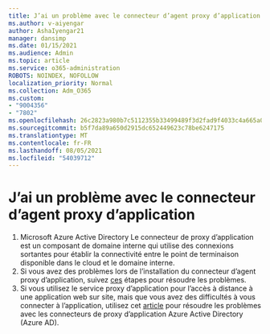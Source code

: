```yaml
---
title: J’ai un problème avec le connecteur d’agent proxy d’application
ms.author: v-aiyengar
author: AshaIyengar21
manager: dansimp
ms.date: 01/15/2021
ms.audience: Admin
ms.topic: article
ms.service: o365-administration
ROBOTS: NOINDEX, NOFOLLOW
localization_priority: Normal
ms.collection: Adm_O365
ms.custom:
- "9004356"
- "7802"
ms.openlocfilehash: 26c2823a980b7c5112355b33499489f3d2fad9f4033c4a665a0e423a80ef85c6
ms.sourcegitcommit: b5f7da89a650d2915dc652449623c78be6247175
ms.translationtype: MT
ms.contentlocale: fr-FR
ms.lasthandoff: 08/05/2021
ms.locfileid: "54039712"
---
```

# <a name="im-having-a-problem-with-the-application-proxy-agent-connector"></a>J’ai un problème avec le connecteur d’agent proxy d’application

1. Microsoft Azure Active Directory Le connecteur de proxy d’application est un composant de domaine interne qui utilise des connexions sortantes pour établir la connectivité entre le point de terminaison disponible dans le cloud et le domaine interne.
1. Si vous avez des problèmes lors de l’installation du connecteur d’agent proxy d’application, suivez [ces](https://docs.microsoft.com/azure/active-directory/application-proxy-connector-installation-problem/?WT.mc_id=UI_AAD_Enterprise_Apps_Support_L2_Overview) étapes pour résoudre les problèmes.
1. Si vous utilisez le service proxy d’application pour l’accès à distance à une application web sur site, mais que vous avez des difficultés à vous connecter à l’application, utilisez cet [article](https://docs.microsoft.com/azure/active-directory/manage-apps/application-proxy-debug-connectors) pour résoudre les problèmes avec les connecteurs de proxy d’application Azure Active Directory (Azure AD).